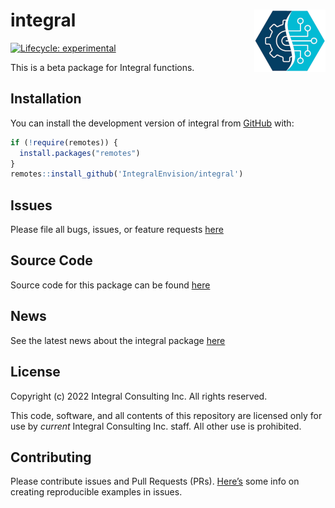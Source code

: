 
<!-- README.md is generated from README.Rmd. Please edit that file -->

# integral <a href='https://github.com/IntegralEnvision/integral'><img src='man/figures/logos/gear_data.png' align="right" height="100" /></a>

<!-- badges: start -->

[![Lifecycle:
experimental](https://img.shields.io/badge/lifecycle-experimental-orange.svg)](https://lifecycle.r-lib.org/articles/stages.html#experimental)

<!-- badges: end -->

This is a beta package for Integral functions.

## Installation

You can install the development version of integral from
[GitHub](https://github.com/) with:

``` r
if (!require(remotes)) {
  install.packages("remotes")
}
remotes::install_github('IntegralEnvision/integral')
```

## Issues

Please file all bugs, issues, or feature requests
[here](https://github.com/IntegralEnvision/integral/issues)

## Source Code

Source code for this package can be found
[here](https://github.com/IntegralEnvision/integral)

## News

See the latest news about the integral package [here](./NEWS.md)

## License

Copyright (c) 2022 Integral Consulting Inc. All rights reserved.

This code, software, and all contents of this repository are licensed
only for use by *current* Integral Consulting Inc. staff. All other use
is prohibited.

## Contributing

Please contribute issues and Pull Requests (PRs).
[Here’s](https://community.rstudio.com/t/faq-whats-a-reproducible-example-reprex-and-how-do-i-create-one/5219)
some info on creating reproducible examples in issues.
